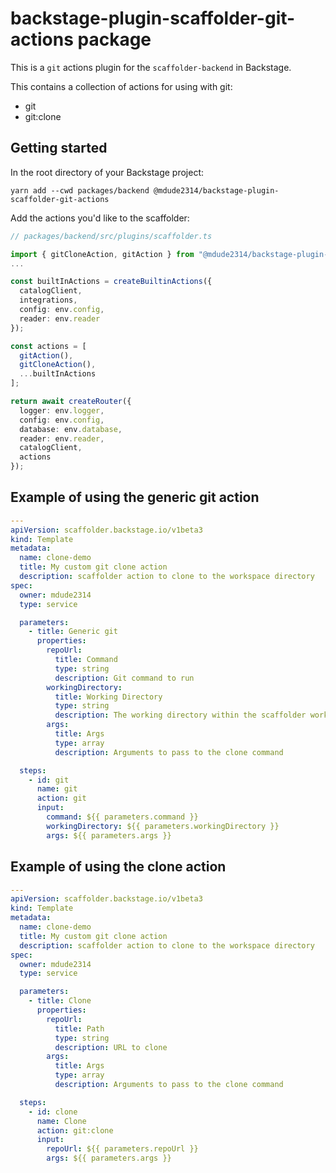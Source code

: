 # backstage-plugin-scaffolder-git-actions package

This is a `git` actions plugin for the `scaffolder-backend` in Backstage.

This contains a collection of actions for using with git:

- git
- git:clone

## Getting started

In the root directory of your Backstage project:

```
yarn add --cwd packages/backend @mdude2314/backstage-plugin-scaffolder-git-actions
```

Add the actions you'd like to the scaffolder:

```typescript
// packages/backend/src/plugins/scaffolder.ts

import { gitCloneAction, gitAction } from "@mdude2314/backstage-plugin-scaffolder-git-actions";
...

const builtInActions = createBuiltinActions({
  catalogClient,
  integrations,
  config: env.config,
  reader: env.reader
});

const actions = [
  gitAction(),
  gitCloneAction(),
  ...builtInActions
];

return await createRouter({
  logger: env.logger,
  config: env.config,
  database: env.database,
  reader: env.reader,
  catalogClient,
  actions
});
```

## Example of using the generic git action
```yaml
---
apiVersion: scaffolder.backstage.io/v1beta3
kind: Template
metadata:
  name: clone-demo
  title: My custom git clone action
  description: scaffolder action to clone to the workspace directory
spec:
  owner: mdude2314
  type: service

  parameters:
    - title: Generic git
      properties:
        repoUrl:
          title: Command
          type: string
          description: Git command to run
        workingDirectory:
          title: Working Directory
          type: string
          description: The working directory within the scaffolder workspace to run the command
        args:
          title: Args
          type: array
          description: Arguments to pass to the clone command

  steps:
    - id: git
      name: git
      action: git
      input:
        command: ${{ parameters.command }}
        workingDirectory: ${{ parameters.workingDirectory }}
        args: ${{ parameters.args }}
```

## Example of using the clone action

```yaml
---
apiVersion: scaffolder.backstage.io/v1beta3
kind: Template
metadata:
  name: clone-demo
  title: My custom git clone action
  description: scaffolder action to clone to the workspace directory
spec:
  owner: mdude2314
  type: service

  parameters:
    - title: Clone
      properties:
        repoUrl:
          title: Path
          type: string
          description: URL to clone
        args:
          title: Args
          type: array
          description: Arguments to pass to the clone command

  steps:
    - id: clone
      name: Clone
      action: git:clone
      input:
        repoUrl: ${{ parameters.repoUrl }}
        args: ${{ parameters.args }}
```
